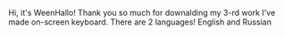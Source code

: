 Hi, it's WeenHallo!
Thank you so much for downalding my 3-rd work
I've made on-screen keyboard. There are 2 languages! English and Russian
